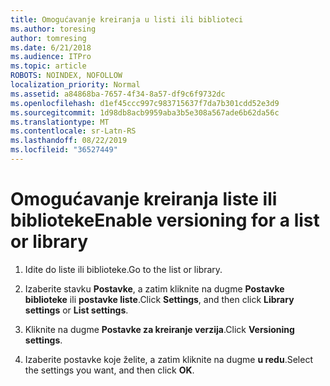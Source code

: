 ```yaml
---
title: Omogućavanje kreiranja u listi ili biblioteci
ms.author: toresing
author: tomresing
ms.date: 6/21/2018
ms.audience: ITPro
ms.topic: article
ROBOTS: NOINDEX, NOFOLLOW
localization_priority: Normal
ms.assetid: a84868ba-7657-4f34-8a57-df9c6f9732dc
ms.openlocfilehash: d1ef45ccc997c983715637f7da7b301cdd52e3d9
ms.sourcegitcommit: 1d98db8acb9959aba3b5e308a567ade6b62da56c
ms.translationtype: MT
ms.contentlocale: sr-Latn-RS
ms.lasthandoff: 08/22/2019
ms.locfileid: "36527449"
---
```

# <a name="enable-versioning-for-a-list-or-library"></a><span data-ttu-id="e7398-102">Omogućavanje kreiranja liste ili biblioteke</span><span class="sxs-lookup"><span data-stu-id="e7398-102">Enable versioning for a list or library</span></span>

1. <span data-ttu-id="e7398-103">Idite do liste ili biblioteke.</span><span class="sxs-lookup"><span data-stu-id="e7398-103">Go to the list or library.</span></span>
    
2. <span data-ttu-id="e7398-104">Izaberite stavku **Postavke**, a zatim kliknite na dugme **Postavke biblioteke** ili **postavke liste**.</span><span class="sxs-lookup"><span data-stu-id="e7398-104">Click **Settings**, and then click **Library settings** or **List settings**.</span></span>
    
3. <span data-ttu-id="e7398-105">Kliknite na dugme **Postavke za kreiranje verzija**.</span><span class="sxs-lookup"><span data-stu-id="e7398-105">Click **Versioning settings**.</span></span>
    
4. <span data-ttu-id="e7398-106">Izaberite postavke koje želite, a zatim kliknite na dugme **u redu**.</span><span class="sxs-lookup"><span data-stu-id="e7398-106">Select the settings you want, and then click **OK**.</span></span>
    

